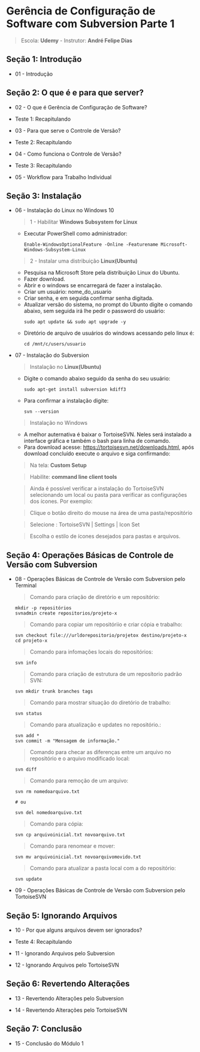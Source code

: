 # Gerência de Configuração de Software com Subversion Parte 1
  > Escola: **Udemy** -  Instrutor: **André Felipe Dias**

## Seção 1: Introdução

  - 01 - Introdução

## Seção 2: O que é e para que server?

  - 02 - O que é Gerência de Configuração de Software?

  - Teste 1: Recapitulando

  - 03 - Para que serve o Controle de Versão?
  
  - Teste 2: Recapitulando

  - 04 - Como funciona o Controle de Versão?

  - Teste 3: Recapitulando

  - 05 - Workflow para Trabalho Individual

## Seção 3: Instalação

  - 06 - Instalação do Linux no Windows 10
    > 1 - Habilitar **Windows Subsystem for Linux** 
      - Executar PowerShell como administrador:
        ```
        Enable-WindowsOptionalFeature -Online -Featurename Microsoft-Windows-Subsystem-Linux
        ```

    > 2 - Instalar uma distribuição **Linux(Ubuntu)**
      - Pesquisa na Microsoft Store pela distribuição Linux do Ubuntu. 
      - Fazer download.
      - Abrir e o windows se encarregará de fazer a instalação.
      - Criar um usuário: nome_do_usuario
      - Criar senha, e em seguida confirmar senha digitada.
      - Atualizar versão do sistema, no prompt do Ubunto digite o comando abaixo, sem seguida irá lhe pedir o password do usuário:
        ```
        sudo apt update && sudo apt upgrade -y        

        ```
      - Diretório de arquivo de usuários do windows acessando pelo linux é:
        ```
        cd /mnt/c/users/usuario

        ```

  - 07 - Instalação do Subversion
    > Instalação no **Linux(Ubuntu)**

      - Digite o comando abaixo seguido da senha do seu usuário:
        ```
        sudo apt-get install subversion kdiff3      
        ```    
      - Para confirmar a instalação digite:
        ```
        svn --version
        ```    
 
    > Instalação no Windows
      - A melhor auternativa é baixar o TortoiseSVN. Neles será instalado a interface gráfica e também o bash para linha de comamdo.            
      - Para download acesse: https://tortoisesvn.net/downloads.html, após download concluído execute o arquivo e siga confirmando: 
      > Na tela: **Custom Setup**
      
      > Habilite: **command line client tools**

      > Ainda é possível verificar a instalação do TortoiseSVN selecionando um local ou pasta para verificar as configurações dos ícones. Por exemplo:
     
      > Clique o botão direito do mouse na área de uma pasta/repositório

      > Selecione : TortoiseSVN | Settings | Icon Set

      > Escolha o estilo de ícones desejados para pastas e arquivos.

## Seção 4: Operações Básicas de Controle de Versão com Subversion

  - 08 - Operações Básicas de Controle de Versão com Subversion pelo Terminal
    > Comando para criação de diretório e um repositório:
      ```
      mkdir -p repositórios
      svnadmin create repositorios/projeto-x
      ```    

    > Comando para copiar um repositóriio e criar cópia e trabalho:
      ```
      svn checkout file:///urldorepositorio/projetox destino/projeto-x
      cd projeto-x
      ```    

    > Comando para infomações locais do repositórios:
      ```
      svn info
      ```

    > Comando para criação de estrutura de um reposítorio padrão SVN:
      ```
      svn mkdir trunk branches tags
      ```

    > Comando para mostrar situação do diretório de trabalho:
      ```
      svn status 
      ```

    > Comando para atualização e updates no repositório.:
      ```
      svn add *
      svn commit -m "Mensagem de informação."
      ```

    > Comando para checar as diferenças entre um arquivo no repositório e o arquivo modificado local:
      ```
      svn diff
      ```

    > Comando para remoção de um arquivo:
      ```
      svn rm nomedoarquivo.txt

      # ou

      svn del nomedoarquivo.txt
      ```

    > Comando para cópia:
      ```
      svn cp arquivoinicial.txt novoarquivo.txt
      ```

    > Comando para renomear e mover:
      ```
      svn mv arquivoinicial.txt novoarquivomovido.txt
      ```

    > Comando para atualizar a pasta local com a do repositório:
      ```
      svn update
      ```


  - 09 - Operações Básicas de Controle de Versão com Subversion pelo TortoiseSVN

## Seção 5: Ignorando Arquivos

  - 10 - Por que alguns arquivos devem ser ignorados?
  
  - Teste 4: Recapitulando

  - 11 - Ignorando Arquivos pelo Subversion
  
  - 12 - Ignorando Arquivos pelo TortoiseSVN

## Seção 6: Revertendo Alterações

  - 13 - Revertendo Alterações pelo Subversion

  - 14 - Revertendo Alterações pelo TortoiseSVN

## Seção 7: Conclusão

  - 15 - Conclusão do Módulo 1

